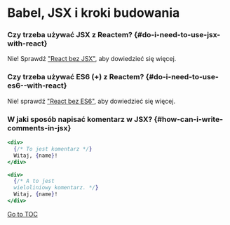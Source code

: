 
# Babel, JSX i kroki budowania


### Czy trzeba używać JSX z Reactem? {#do-i-need-to-use-jsx-with-react}

Nie! Sprawdź ["React bez JSX"](./react-without-jsx.html), aby dowiedzieć się więcej.

### Czy trzeba używać ES6 (+) z Reactem? {#do-i-need-to-use-es6--with-react}

Nie! sprawdź ["React bez ES6"](./react-without-es6.html), aby dowiedzieć się więcej.

### W jaki sposób napisać komentarz w JSX? {#how-can-i-write-comments-in-jsx}

```jsx
<div>
  {/* To jest komentarz */}
  Witaj, {name}!
</div>
```

```jsx
<div>
  {/* A to jest 
  wieloliniowy komentarz. */}
  Witaj, {name}! 
</div>
```
<span style="float: footnote;"><a href="./index.html#toc">Go to TOC</a></span>
